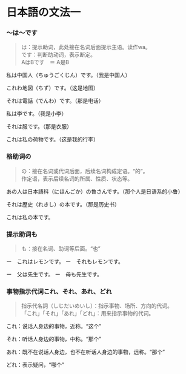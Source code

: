 # 日本語の文法一

### 〜は〜です

> は：提示助词，此处接在名词后面提示主语。读作wa。<br>
> です：判断助动词，表示断定。<br>
> AはBです　＝ A是B<br>

私は中国人（ちゅうごくじん）です。（我是中国人）

これわ地図（ちず）です。（这是地图）

それは電話（でんわ）です。（那是电话）

私は李です。（我是小李）

それは服です。（那是衣服）

これは私の荷物です。（这是我的行李）

### 格助词の

> の：接在名词或代词后面，后续名词构成定语。“的”。<br>
> 作定语，表示后续名词的所属、性质、状态等。

あの人は日本語科（にほんごか）の魯さんです。（那个人是日语系的小鲁）

それは歴史（れきし）の本です。（那是历史书）

これは私の本です。

### 提示助词も

> も：接在名词、助词等后面。“也”

ー　これはレモンです。
ー　それもレモンです。

ー　父は先生です。
ー　母も先生です。

### 事物指示代词これ、それ、あれ、どれ

> 指示代名詞（しじだいめいし）：指示事物、场所、方向的代词。<br>
> 「これ」「それ」「あれ」「どれ」：用来指示事物的代词。

これ：说话人身边的事物，近称。“这个”

それ：听话人身边的事物，中称。“那个”

あれ：既不在说话人身边，也不在听话人身边的事物，远称。“那个”

どれ：表示疑问，“哪个”
